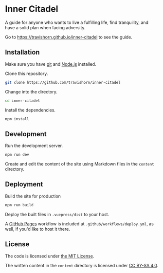 # Inner Citadel

A guide for anyone who wants to live a fulfilling life, find tranquility, and
have a solid plan when facing adversity.

Go to https://travishorn.github.io/inner-citadel to see the guide.

## Installation

Make sure you have [git](https://git-scm.com/) and [Node.js](https://nodejs.org)
installed.

Clone this repository.

```sh
git clone https://github.com/travishorn/inner-citadel
```

Change into the directory.

```sh
cd inner-citadel
```

Install the dependencies.

```sh
npm install
```

## Development

Run the development server.

```sh
npm run dev
```

Create and edit the content of the site using Markdown files in the `content`
directory.

## Deployment

Build the site for production

```sh
npm run build
```

Deploy the built files in `.vuepress/dist` to your host.

A [GitHub Pages](https://pages.github.com/) workflow is included at
`.github/workflows/deploy.yml`, as well, if you'd like to host it there.

## License

The code is licensed under [the MIT
License](https://opensource.org/license/mit).

The written content in the `content` directory is licensed under [CC BY-SA
4.0](https://creativecommons.org/licenses/by-sa/4.0/).
